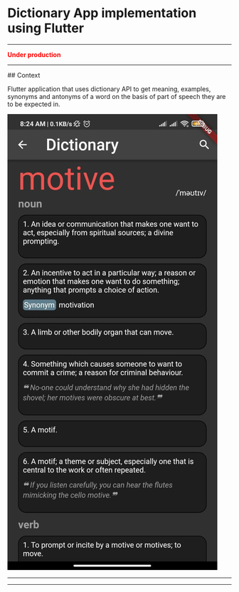 # Dictionary App implementation using Flutter
<hr>
<b><font color=red>Under production</b></font>
<hr>
## Context

Flutter application that uses dictionary API to get meaning, examples, synonyms and antonyms of a word on the basis of part of speech they are to be expected in.

<label tx><img src="screenshot/dictionary_app.jpg"></label>

<hr>
<hr>

